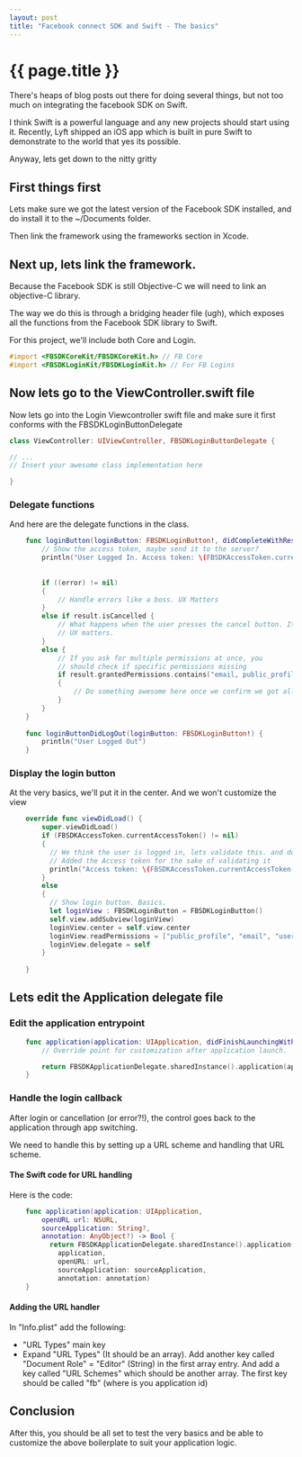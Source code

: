 ```yaml
---
layout: post
title: "Facebook connect SDK and Swift - The basics"
---
```


# {{ page.title }}

There's heaps of blog posts out there for doing several things, but not too much on integrating the facebook SDK on Swift.

I think Swift is a powerful language and any new projects should start using it. Recently, Lyft shipped an iOS app which is built in pure Swift to demonstrate to the world that yes its possible.

Anyway, lets get down to the nitty gritty

## First things first

Lets make sure we got the latest version of the Facebook SDK installed, and do install it to the ~/Documents folder.

Then link the framework using the frameworks section in Xcode.

## Next up, lets link the framework.

Because the Facebook SDK is still Objective-C we will need to link an objective-C library.

The way we do this is through a bridging header file (ugh), which exposes all the functions from the Facebook SDK library to Swift.

For this project, we'll include both Core and Login.

~~~ objective-c
#import <FBSDKCoreKit/FBSDKCoreKit.h> // FB Core
#import <FBSDKLoginKit/FBSDKLoginKit.h> // For FB Logins
~~~


## Now lets go to the ViewController.swift file

Now lets go into the Login Viewcontroller swift file and make sure it first conforms with the FBSDKLoginButtonDelegate 

~~~ swift
class ViewController: UIViewController, FBSDKLoginButtonDelegate {

// ...
// Insert your awesome class implementation here

}
~~~

### Delegate functions

And here are the delegate functions in the class.

~~~ swift
    func loginButton(loginButton: FBSDKLoginButton!, didCompleteWithResult result: FBSDKLoginManagerLoginResult!, error: NSError!) {
        // Show the access token, maybe send it to the server?
        println("User Logged In. Access token: \(FBSDKAccessToken.currentAccessToken().tokenString)")
        
        
        if ((error) != nil)
        {
            // Handle errors like a boss. UX Matters
        }
        else if result.isCancelled {
            // What happens when the user presses the cancel button. It's not an error. We should handle it. 
            // UX matters.
        }
        else {
            // If you ask for multiple permissions at once, you
            // should check if specific permissions missing
            if result.grantedPermissions.contains("email, public_profile") 
            {
                // Do something awesome here once we confirm we got all the permissions
            }
        }
    }
    
    func loginButtonDidLogOut(loginButton: FBSDKLoginButton!) {
        println("User Logged Out")
    }
~~~

### Display the login button

At the very basics, we'll put it in the center. And we won't customize the view

~~~ swift
    override func viewDidLoad() {
        super.viewDidLoad()
        if (FBSDKAccessToken.currentAccessToken() != nil)
        {
          // We think the user is logged in, lets validate this. and do something.
          // Added the Access token for the sake of validating it
          println("Access token: \(FBSDKAccessToken.currentAccessToken().tokenString)")
        }
        else
        {
          // Show login button. Basics.
          let loginView : FBSDKLoginButton = FBSDKLoginButton()
          self.view.addSubview(loginView)
          loginView.center = self.view.center
          loginView.readPermissions = ["public_profile", "email", "user_birthday", "user_friends"]
          loginView.delegate = self
        }
        
    }
~~~

## Lets edit the Application delegate file

### Edit the application entrypoint

~~~ swift
    func application(application: UIApplication, didFinishLaunchingWithOptions launchOptions: [NSObject: AnyObject]?) -> Bool {
        // Override point for customization after application launch.

        return FBSDKApplicationDelegate.sharedInstance().application(application, didFinishLaunchingWithOptions: launchOptions)
    }
~~~

### Handle the login callback

After login or cancellation (or error?!), the control goes back to the application through app switching.

We need to handle this by setting up a URL scheme and handling that URL scheme.

#### The Swift code for URL handling

Here is the code:

~~~ swift
    func application(application: UIApplication,
        openURL url: NSURL,
        sourceApplication: String?,
        annotation: AnyObject?) -> Bool {
          return FBSDKApplicationDelegate.sharedInstance().application(
            application,
            openURL: url,
            sourceApplication: sourceApplication,
            annotation: annotation)
    }
~~~

#### Adding the URL handler

In "Info.plist" add the following:
* "URL Types" main key
* Expand "URL Types" (It should be an array). Add another key called "Document Role" = "Editor" (String) in the first array entry. And add a key called "URL Schemes" which should be another array. The first key should be called "fb<appid>" (where <appid> is you application id)



## Conclusion

After this, you should be all set to test the very basics and be able to customize the above boilerplate to suit your application logic.
